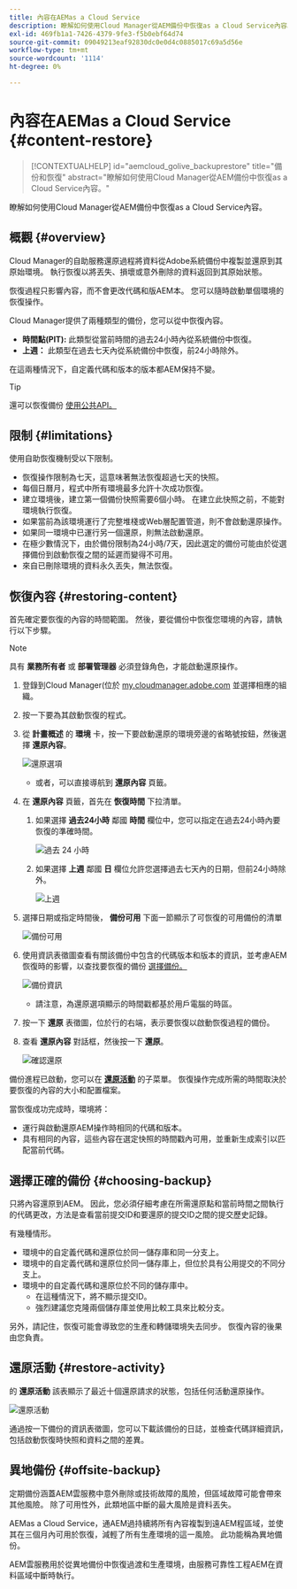 ```yaml
---
title: 內容在AEMas a Cloud Service
description: 瞭解如何使用Cloud Manager從AEM備份中恢復as a Cloud Service內容。
exl-id: 469fb1a1-7426-4379-9fe3-f5b0ebf64d74
source-git-commit: 09049213eaf92830dc0e0d4c0885017c69a5d56e
workflow-type: tm+mt
source-wordcount: '1114'
ht-degree: 0%

---
```



# 內容在AEMas a Cloud Service {#content-restore}

>[!CONTEXTUALHELP]
>id="aemcloud_golive_backuprestore"
>title="備份和恢復"
>abstract="瞭解如何使用Cloud Manager從AEM備份中恢復as a Cloud Service內容。"

瞭解如何使用Cloud Manager從AEM備份中恢復as a Cloud Service內容。

## 概觀 {#overview}

Cloud Manager的自助服務還原過程將資料從Adobe系統備份中複製並還原到其原始環境。 執行恢復以將丟失、損壞或意外刪除的資料返回到其原始狀態。

恢復過程只影響內容，而不會更改代碼和版AEM本。 您可以隨時啟動單個環境的恢復操作。

Cloud Manager提供了兩種類型的備份，您可以從中恢復內容。

* **時間點(PIT):** 此類型從當前時間的過去24小時內從系統備份中恢復。
* **上週：** 此類型在過去七天內從系統備份中恢復，前24小時除外。

在這兩種情況下，自定義代碼和版本的版本都AEM保持不變。

>[!TIP]
>
>還可以恢復備份 [使用公共API。](https://developer.adobe.com/experience-cloud/cloud-manager/reference/api/)

## 限制 {#limitations}

使用自助恢復機制受以下限制。

* 恢復操作限制為七天，這意味著無法恢復超過七天的快照。
* 每個日曆月，程式中所有環境最多允許十次成功恢復。
* 建立環境後，建立第一個備份快照需要6個小時。 在建立此快照之前，不能對環境執行恢復。
* 如果當前為該環境運行了完整堆棧或Web層配置管道，則不會啟動還原操作。
* 如果同一環境中已運行另一個還原，則無法啟動還原。
* 在極少數情況下，由於備份限制為24小時/7天，因此選定的備份可能由於從選擇備份到啟動恢復之間的延遲而變得不可用。
* 來自已刪除環境的資料永久丟失，無法恢復。

## 恢復內容 {#restoring-content}

首先確定要恢復的內容的時間範圍。 然後，要從備份中恢復您環境的內容，請執行以下步驟。

>[!NOTE]
>
>具有 **業務所有者** 或 **部署管理器** 必須登錄角色，才能啟動還原操作。

1. 登錄到Cloud Manager(位於 [my.cloudmanager.adobe.com](https://my.cloudmanager.adobe.com/) 並選擇相應的組織。

1. 按一下要為其啟動恢復的程式。

1. 從 **計畫概述** 的 **環境** 卡，按一下要啟動還原的環境旁邊的省略號按鈕，然後選擇 **還原內容**。

   ![還原選項](assets/backup-option.png)

   * 或者，可以直接導航到 **還原內容** 頁籤。

1. 在 **還原內容** 頁籤，首先在 **恢復時間** 下拉清單。

   1. 如果選擇 **過去24小時** 鄰國 **時間** 欄位中，您可以指定在過去24小時內要恢復的準確時間。

      ![過去 24 小時](assets/backup-time.png)

   1. 如果選擇 **上週** 鄰國 **日** 欄位允許您選擇過去七天內的日期，但前24小時除外。

      ![上週](assets/backup-date.png)

1. 選擇日期或指定時間後， **備份可用** 下面一節顯示了可恢復的可用備份的清單

   ![備份可用](assets/backup-available.png)

1. 使用資訊表徵圖查看有關該備份中包含的代碼版本和版本的資訊，並考慮AEM恢復時的影響，以查找要恢復的備份 [選擇備份。](#choosing-the-right-backup)

   ![備份資訊](assets/backup-info.png)

   * 請注意，為還原選項顯示的時間戳都基於用戶電腦的時區。

1. 按一下 **還原** 表徵圖，位於行的右端，表示要恢復以啟動恢復過程的備份。

1. 查看 **還原內容** 對話框，然後按一下 **還原**。

   ![確認還原](assets/backup-restore.png)

備份進程已啟動，您可以在 **[還原活動](#restore-activity)** 的子菜單。 恢復操作完成所需的時間取決於要恢復的內容的大小和配置檔案。

當恢復成功完成時，環境將：

* 運行與啟動還原AEM操作時相同的代碼和版本。
* 具有相同的內容，這些內容在選定快照的時間戳內可用，並重新生成索引以匹配當前代碼。

## 選擇正確的備份 {#choosing-backup}

只將內容還原到AEM。 因此，您必須仔細考慮在所需還原點和當前時間之間執行的代碼更改，方法是查看當前提交ID和要還原的提交ID之間的提交歷史記錄。

有幾種情形。

* 環境中的自定義代碼和還原位於同一儲存庫和同一分支上。
* 環境中的自定義代碼和還原位於同一儲存庫上，但位於具有公用提交的不同分支上。
* 環境中的自定義代碼和還原位於不同的儲存庫中。
   * 在這種情況下，將不顯示提交ID。
   * 強烈建議您克隆兩個儲存庫並使用比較工具來比較分支。

另外，請記住，恢復可能會導致您的生產和轉儲環境失去同步。 恢復內容的後果由您負責。

## 還原活動 {#restore-activity}

的 **還原活動** 該表顯示了最近十個還原請求的狀態，包括任何活動還原操作。

![還原活動](assets/backup-activity.png)

通過按一下備份的資訊表徵圖，您可以下載該備份的日誌，並檢查代碼詳細資訊，包括啟動恢復時快照和資料之間的差異。

## 異地備份 {#offsite-backup}

定期備份涵蓋AEM雲服務中意外刪除或技術故障的風險，但區域故障可能會帶來其他風險。 除了可用性外，此類地區中斷的最大風險是資料丟失。

AEMas a Cloud Service，通AEM過持續將所有內容複製到遠AEM程區域，並使其在三個月內可用於恢復，減輕了所有生產環境的這一風險。 此功能稱為異地備份。

AEM雲服務用於從異地備份中恢復過渡和生產環境，由服務可靠性工程AEM在資料區域中斷時執行。
